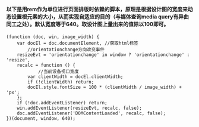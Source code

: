 #### 以下是用rem作为单位进行页面排版时依赖的脚本，原理是根据设计图的宽度来动态设置根元素的大小，从而实现自适应的目的（与媒体查询media query有异曲同工之处）。默认宽度等于640。取设计图上量出来的值除以100即可。
 
	(function (doc, win, image_width) {
	    var docEl = doc.documentElement, //获取html标签
			//orientationchange方向改变事件
		resizeEvt = 'orientationchange' in window ? 'orientationchange' : 'resize',
		recalc = function () {
				//当前设备视口宽度
		    var clientWidth = docEl.clientWidth;
		    if (!clientWidth) return;
		    docEl.style.fontSize = 100 * (clientWidth / image_width) + 'px';
		};
	    if (!doc.addEventListener) return;
	    win.addEventListener(resizeEvt, recalc, false);
	    doc.addEventListener('DOMContentLoaded', recalc, false);
	})(document, window, 640);
